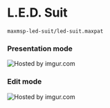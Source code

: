 # L.E.D. Suit

`maxmsp-led-suit/led-suit.maxpat`

### Presentation mode

<img src="http://i.imgur.com/smbfN8a.png" title="Hosted by imgur.com" />

### Edit mode

<img src="http://i.imgur.com/bRJnN9s.png" title="Hosted by imgur.com" />
